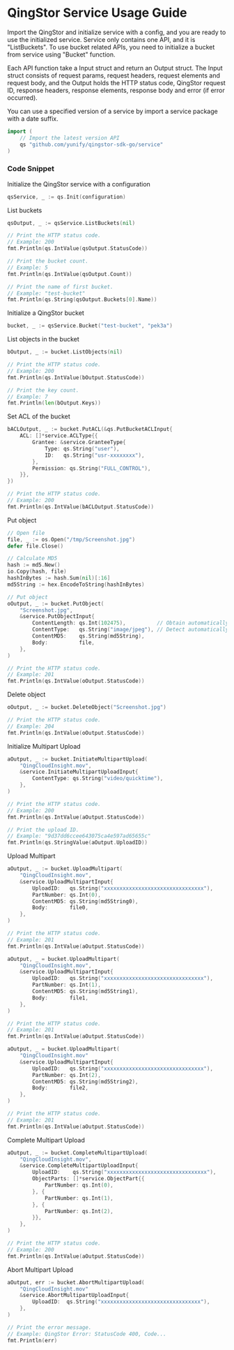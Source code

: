 # QingStor Service Usage Guide

Import the QingStor and initialize service with a config, and you are ready to use the initialized service. Service only contains one API, and it is "ListBuckets".
To use bucket related APIs, you need to initialize a bucket from service using "Bucket" function.

Each API function take a Input struct and return an Output struct. The Input struct consists of request params, request headers, request elements and request body, and the Output holds the HTTP status code, QingStor request ID, response headers, response elements, response body and error (if error occurred).

You can use a specified version of a service by import a service package with a date suffix.

``` go
import (
	// Import the latest version API
	qs "github.com/yunify/qingstor-sdk-go/service"
)
```

### Code Snippet

Initialize the QingStor service with a configuration

``` go
qsService, _ := qs.Init(configuration)
```

List buckets

``` go
qsOutput, _ := qsService.ListBuckets(nil)

// Print the HTTP status code.
// Example: 200
fmt.Println(qs.IntValue(qsOutput.StatusCode))

// Print the bucket count.
// Example: 5
fmt.Println(qs.IntValue(qsOutput.Count))

// Print the name of first bucket.
// Example: "test-bucket"
fmt.Println(qs.String(qsOutput.Buckets[0].Name))
```

Initialize a QingStor bucket

``` go
bucket, _ := qsService.Bucket("test-bucket", "pek3a")
```

List objects in the bucket

``` go
bOutput, _ := bucket.ListObjects(nil)

// Print the HTTP status code.
// Example: 200
fmt.Println(qs.IntValue(bOutput.StatusCode))

// Print the key count.
// Example: 7
fmt.Println(len(bOutput.Keys))
```

Set ACL of the bucket

``` go
bACLOutput, _ := bucket.PutACL(&qs.PutBucketACLInput{
	ACL: []*service.ACLType{{
		Grantee: &service.GranteeType{
			Type: qs.String("user"),
			ID:   qs.String("usr-xxxxxxxx"),
		},
		Permission: qs.String("FULL_CONTROL"),
	}},
})

// Print the HTTP status code.
// Example: 200
fmt.Println(qs.IntValue(bACLOutput.StatusCode))
```

Put object

``` go
// Open file
file, _ := os.Open("/tmp/Screenshot.jpg")
defer file.Close()

// Calculate MD5
hash := md5.New()
io.Copy(hash, file)
hashInBytes := hash.Sum(nil)[:16]
md5String := hex.EncodeToString(hashInBytes)

// Put object
oOutput, _ := bucket.PutObject(
	"Screenshot.jpg",
	&service.PutObjectInput{
		ContentLength: qs.Int(102475),          // Obtain automatically if empty
		ContentType:   qs.String("image/jpeg"), // Detect automatically if empty
		ContentMD5:    qs.String(md5String),
		Body:          file,
	},
)

// Print the HTTP status code.
// Example: 201
fmt.Println(qs.IntValue(oOutput.StatusCode))
```

Delete object

``` go
oOutput, _ := bucket.DeleteObject("Screenshot.jpg")

// Print the HTTP status code.
// Example: 204
fmt.Println(qs.IntValue(oOutput.StatusCode))
```

Initialize Multipart Upload

``` go
aOutput, _ := bucket.InitiateMultipartUpload(
	"QingCloudInsight.mov",
	&service.InitiateMultipartUploadInput{
		ContentType: qs.String("video/quicktime"),
	},
)

// Print the HTTP status code.
// Example: 200
fmt.Println(qs.IntValue(aOutput.StatusCode))

// Print the upload ID.
// Example: "9d37dd6ccee643075ca4e597ad65655c"
fmt.Println(qs.StringValue(aOutput.UploadID))
```

Upload Multipart

``` go
aOutput, _ := bucket.UploadMultipart(
	"QingCloudInsight.mov",
	&service.UploadMultipartInput{
		UploadID:   qs.String("xxxxxxxxxxxxxxxxxxxxxxxxxxxxxxxx"),
		PartNumber: qs.Int(0),
		ContentMD5: qs.String(md5String0),
		Body:       file0,
	},
)

// Print the HTTP status code.
// Example: 201
fmt.Println(qs.IntValue(aOutput.StatusCode))

aOutput, _ = bucket.UploadMultipart(
	"QingCloudInsight.mov",
	&service.UploadMultipartInput{
		UploadID:   qs.String("xxxxxxxxxxxxxxxxxxxxxxxxxxxxxxxx"),
		PartNumber: qs.Int(1),
		ContentMD5: qs.String(md5String1),
		Body:       file1,
	},
)

// Print the HTTP status code.
// Example: 201
fmt.Println(qs.IntValue(aOutput.StatusCode))

aOutput, _ = bucket.UploadMultipart(
	"QingCloudInsight.mov"
	&service.UploadMultipartInput{
		UploadID:   qs.String("xxxxxxxxxxxxxxxxxxxxxxxxxxxxxxxx"),
		PartNumber: qs.Int(2),
		ContentMD5: qs.String(md5String2),
		Body:       file2,
	},
)

// Print the HTTP status code.
// Example: 201
fmt.Println(qs.IntValue(aOutput.StatusCode))
```

Complete Multipart Upload

``` go
aOutput, _ := bucket.CompleteMultipartUpload(
	"QingCloudInsight.mov",
	&service.CompleteMultipartUploadInput{
		UploadID:    qs.String("xxxxxxxxxxxxxxxxxxxxxxxxxxxxxxxx"),
		ObjectParts: []*service.ObjectPart{{
			PartNumber: qs.Int(0),
		}, {
			PartNumber: qs.Int(1),
		}, {
			PartNumber: qs.Int(2),
		}},
	},
)

// Print the HTTP status code.
// Example: 200
fmt.Println(qs.IntValue(aOutput.StatusCode))
```

Abort Multipart Upload

``` go
aOutput, err := bucket.AbortMultipartUpload(
	"QingCloudInsight.mov"
	&service.AbortMultipartUploadInput{
		UploadID:  qs.String("xxxxxxxxxxxxxxxxxxxxxxxxxxxxxxxx"),
	},
)

// Print the error message.
// Example: QingStor Error: StatusCode 400, Code...
fmt.Println(err)
```
